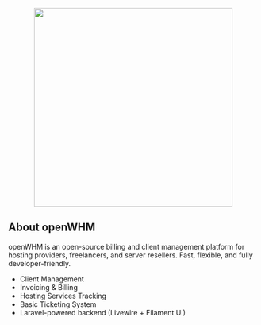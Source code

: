 <p align="center"><a href="https://openwhm.dev" target="_blank"><img src="https://avatars.githubusercontent.com/u/206311643?s=200&v=4" width="400"></a></p>

## About openWHM

openWHM is an open-source billing and client management platform for hosting providers, freelancers, and server resellers. Fast, flexible, and fully developer-friendly.

- Client Management
- Invoicing & Billing
- Hosting Services Tracking
- Basic Ticketing System
- Laravel-powered backend (Livewire + Filament UI)

